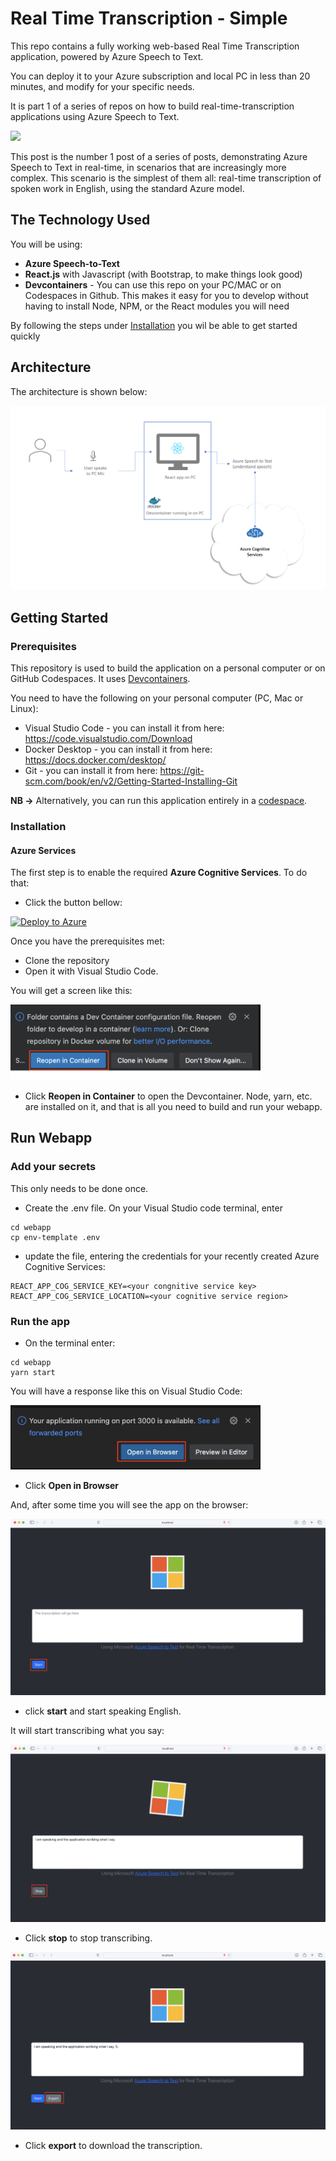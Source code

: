 # Real Time Transcription - Simple

This repo contains a fully working web-based Real Time Transcription application, powered by Azure Speech to Text.

You can deploy it to your Azure subscription and local PC in less than 20 minutes, and modify for your specific needs.

It is part 1 of a series of repos on how to build real-time-transcription applications using Azure Speech to Text.


<img src="./pics/resp-002.gif" width=800 />

This post is the number 1 post of a series of posts, demonstrating Azure Speech to Text in real-time, in scenarios that are increasingly more complex. This scenario is the simplest of them all: real-time transcription of spoken work in English, using the standard Azure model.

## The Technology Used

You will be using: 

* **Azure Speech-to-Text**
* **React.js** with Javascript (with Bootstrap, to make things look good)
* **Devcontainers** - You can use this repo on your PC/MAC or on Codespaces in Github. This makes it easy for you to develop without having to install Node, NPM, or the React modules you will need

By following the steps under [Installation](#installation) you wil be able to get started quickly

## Architecture

The architecture is shown below:

<img src="./pics/architecture.png">


## Getting Started


### Prerequisites

This repository is used to build the application on a personal computer or on GitHub Codespaces. It uses [Devcontainers](https://code.visualstudio.com/docs/devcontainers/containers).

You need to have the following on your personal computer (PC, Mac or Linux):

* Visual Studio Code - you can install it from here: https://code.visualstudio.com/Download
* Docker Desktop - you can install it from here: https://docs.docker.com/desktop/
* Git - you can install it from here: https://git-scm.com/book/en/v2/Getting-Started-Installing-Git

**NB ->** Alternatively, you can run this application entirely in a [codespace](https://docs.github.com/en/codespaces/overview). 

### Installation

#### Azure Services

The first step is to enable the required **Azure Cognitive Services**. To do that: 

* Click the button bellow:

[![Deploy to Azure](https://aka.ms/deploytoazurebutton)](https://portal.azure.com/#create/Microsoft.Template/uri/https%3A%2F%2Fraw.githubusercontent.com%2FAzure-Samples%2Freal-time-transcription-simple%2Fmain%2F.arm%2FCognitiveServices%2Ftemplate.json%3Ftoken%3DGHSAT0AAAAAAB47JS5E5ZU636XJRJR6KB2IY7JZORA)

Once you have the prerequisites met:

* Clone the repository
* Open it with Visual Studio Code. 

You will get a screen like this:

<img src="./pics/resp-001.png" width=400/>

* Click **Reopen in Container** to open the Devcontainer. Node, yarn, etc. are installed on it, and that is all you need to build and run your webapp.



## Run Webapp

### Add your secrets

This only needs to be done once.

* Create the .env file. On your Visual Studio code terminal, enter

```
cd webapp 
cp env-template .env
```

* update the file, entering the credentials for your recently created Azure Cognitive Services:

```
REACT_APP_COG_SERVICE_KEY=<your congnitive service key>
REACT_APP_COG_SERVICE_LOCATION=<your cognitive service region>
```

### Run the app

* On the terminal enter:

```
cd webapp
yarn start
```

You will have a response like this on Visual Studio Code:

<img src="./pics/resp-003.png" width=400>


* Click **Open in Browser**

And, after some time you will see the app on the browser:

<img src="./pics/resp-004.png">

* click **start** and start speaking English. 

It will start transcribing what you say:

<img src="./pics/resp-005.png">

* Click **stop** to stop transcribing.

<img src="./pics/resp-006.png">

* Click **export** to download the transcription.


